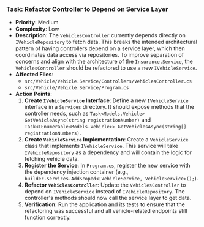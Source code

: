 ### Task: Refactor Controller to Depend on Service Layer

-   **Priority**: Medium
-   **Complexity**: Low
-   **Description**: The `VehiclesController` currently depends directly on `IVehicleRepository` to fetch data. This breaks the intended architectural pattern of having controllers depend on a service layer, which then coordinates data access via repositories. To improve separation of concerns and align with the architecture of the `Insurance.Service`, the `VehiclesController` should be refactored to use a new `IVehicleService`.
-   **Affected Files**:
    -   `src/Vehicle/Vehicle.Service/Controllers/VehiclesController.cs`
    -   `src/Vehicle/Vehicle.Service/Program.cs`
-   **Action Points**:
    1.  **Create `IVehicleService` Interface**: Define a new `IVehicleService` interface in a `Services` directory. It should expose methods that the controller needs, such as `Task<Models.Vehicle> GetVehicleAsync(string registrationNumber)` and `Task<IEnumerable<Models.Vehicle>> GetVehiclesAsync(string[] registrationNumbers)`.
    2.  **Create `VehicleService` Implementation**: Create a `VehicleService` class that implements `IVehicleService`. This service will take `IVehicleRepository` as a dependency and will contain the logic for fetching vehicle data.
    3.  **Register the Service**: In `Program.cs`, register the new service with the dependency injection container (e.g., `builder.Services.AddScoped<IVehicleService, VehicleService>();`).
    4.  **Refactor `VehiclesController`**: Update the `VehiclesController` to depend on `IVehicleService` instead of `IVehicleRepository`. The controller's methods should now call the service layer to get data.
    5.  **Verification**: Run the application and its tests to ensure that the refactoring was successful and all vehicle-related endpoints still function correctly.
